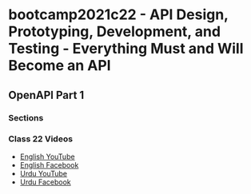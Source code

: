 # bootcamp2021c22 - API Design, Prototyping, Development, and Testing - Everything Must and Will Become an API

## OpenAPI Part 1

### Sections

### Class 22 Videos

- [English YouTube](https://www.youtube.com/watch?v=8onLJFq2p4g&ab_channel=CertifiedUnicornDeveloper)
- [English Facebook](https://www.facebook.com/fb.anees.ahmed/videos/622179202270835)
- [Urdu YouTube](https://www.youtube.com/watch?v=J353SRPRE3s)
- [Urdu Facebook](https://www.facebook.com/Ai.SirQasim/videos/433136098201121)

